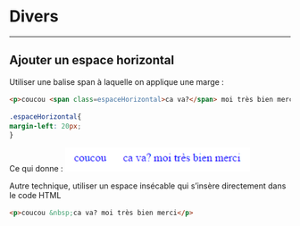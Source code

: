 # Divers

---

## Ajouter un espace horizontal
Utiliser une balise span à laquelle on applique une marge :

```html
<p>coucou <span class=espaceHorizontal>ca va?</span> moi très bien merci</p>
```

```css
.espaceHorizontal{
margin-left: 20px;
}
```

Ce qui donne :
![Espace horizontal](images/espaceHorizontal.png)

Autre technique, utiliser un espace insécable qui s’insère directement dans le code HTML

```html
<p>coucou &nbsp;ca va? moi très bien merci</p>
```
